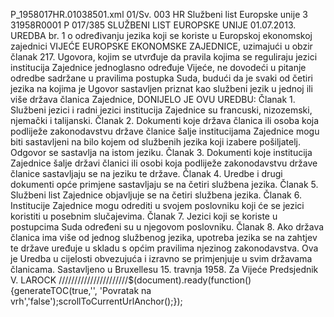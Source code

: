 P_1958017HR.01038501.xml
 01/Sv. 003
 HR
 Službeni list Europske unije
 3
 31958R0001
 P 017/385
 SLUŽBENI LIST EUROPSKE UNIJE
 01.07.2013.
 UREDBA br. 1
 o određivanju jezika koji se koriste u Europskoj ekonomskoj zajednici
 VIJEĆE EUROPSKE EKONOMSKE ZAJEDNICE,
 uzimajući u obzir članak 217. Ugovora, kojim se utvrđuje da pravila kojima se reguliraju jezici institucija Zajednice jednoglasno određuje Vijeće, ne dovodeći u pitanje odredbe sadržane u pravilima postupka Suda,
 budući da je svaki od četiri jezika na kojima je Ugovor sastavljen priznat kao službeni jezik u jednoj ili više država članica Zajednice,
 DONIJELO JE OVU UREDBU:
 Članak 1.
 Službeni jezici i radni jezici institucija Zajednice su francuski, nizozemski, njemački i talijanski.
 Članak 2.
 Dokumenti koje država članica ili osoba koja podliježe zakonodavstvu države članice šalje institucijama Zajednice mogu biti sastavljeni na bilo kojem od službenih jezika koji izabere pošiljatelj. Odgovor se sastavlja na istom jeziku.
 Članak 3.
 Dokumenti koje institucija Zajednice šalje državi članici ili osobi koja podliježe zakonodavstvu države članice sastavljaju se na jeziku te države.
 Članak 4.
 Uredbe i drugi dokumenti opće primjene sastavljaju se na četiri službena jezika.
 Članak 5.
 Službeni list Zajednice objavljuje se na četiri službena jezika.
 Članak 6.
 Institucije Zajednice mogu odrediti u svojem poslovniku koji će se jezici koristiti u posebnim slučajevima.
 Članak 7.
 Jezici koji se koriste u postupcima Suda određeni su u njegovom poslovniku.
 Članak 8.
 Ako država članica ima više od jednog službenog jezika, upotreba jezika se na zahtjev te države uređuje u skladu s općim pravilima njezinog zakonodavstva.
 Ova je Uredba u cijelosti obvezujuća i izravno se primjenjuje u svim državama članicama.
 Sastavljeno u Bruxellesu 15. travnja 1958.
 Za Vijeće
 Predsjednik
 V. LAROCK
//////////////////////$(document).ready(function(){generateTOC(true,'', 'Povratak na vrh','false');scrollToCurrentUrlAnchor();});